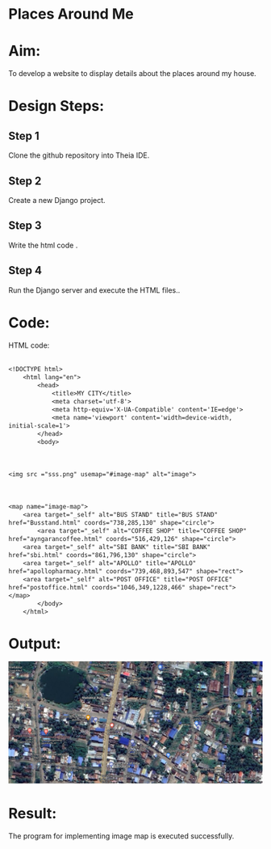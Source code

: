 # Places Around Me
# Aim:
To develop a website to display details about the places around my house.

# Design Steps:
## Step 1
Clone the github repository into Theia IDE.
## Step 2
Create a new Django project.
## Step 3
Write the html code .
## Step 4
Run the Django server and execute the HTML files..

# Code:
HTML code:
```

<!DOCTYPE html>
    <html lang="en">
        <head>
            <title>MY CITY</title>
            <meta charset='utf-8'>
            <meta http-equiv='X-UA-Compatible' content='IE=edge'>
            <meta name='viewport' content='width=device-width, initial-scale=1'>  
        </head>
        <body>



<img src ="sss.png" usemap="#image-map" alt="image">



<map name="image-map">
    <area target="_self" alt="BUS STAND" title="BUS STAND" href="Busstand.html" coords="738,285,130" shape="circle">
        <area target="_self" alt="COFFEE SHOP" title="COFFEE SHOP" href="ayngarancoffee.html" coords="516,429,126" shape="circle">
    <area target="_self" alt="SBI BANK" title="SBI BANK" href="sbi.html" coords="861,796,130" shape="circle">
    <area target="_self" alt="APOLLO" title="APOLLO" href="apollopharmacy.html" coords="739,468,893,547" shape="rect">
    <area target="_self" alt="POST OFFICE" title="POST OFFICE" href="postoffice.html" coords="1046,349,1228,466" shape="rect">
</map>
        </body>
    </html>
```



# Output:
![image](sss.png)
# Result:
 The program for implementing image map is executed successfully.
